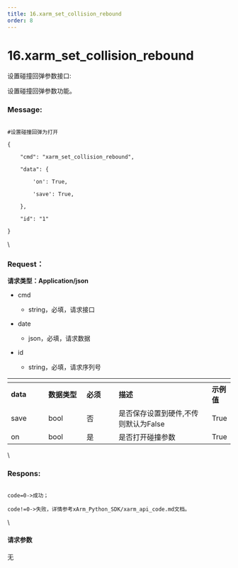 ```yaml
---
title: 16.xarm_set_collision_rebound
order: 8
---
```

# 16.xarm\_set\_collision\_rebound



 



设置碰撞回弹参数接口:

设置碰撞回弹参数功能。



### Message:  



```

#设置碰撞回弹为打开

{

    "cmd": "xarm_set_collision_rebound",

    "data": {

        'on': True,    

        'save': True,

    },

    "id": "1"

}

```



\





### Request：    



**请求类型：Application/json**



* cmd

  * string，必填，请求接口

* date

  * json，必填，请求数据

* id

  * string，必填，请求序列号



<table data-header-hidden><thead><tr><th width="96"></th><th width="101"></th><th width="90"></th><th width="322"></th><th></th></tr></thead><tbody><tr><td><strong>data</strong></td><td><strong>数据类型</strong></td><td><strong>必须</strong></td><td><strong>描述</strong></td><td><strong>示例值</strong></td></tr><tr><td>save</td><td>bool</td><td>否</td><td>是否保存设置到硬件,不传则默认为False</td><td>True</td></tr><tr><td>on</td><td>bool</td><td>是</td><td>是否打开碰撞参数</td><td>True</td></tr></tbody></table>



\





### Respons:     



```

code=0->成功；

code!=0->失败，详情参考xArm_Python_SDK/xarm_api_code.md文档。

```



\





#### 请求参数



无
